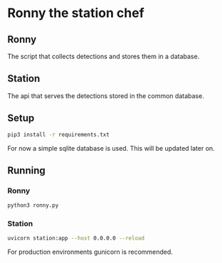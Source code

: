 # Ronny the station chef

## Ronny

The script that collects detections and stores them in a database.

## Station

The api that serves the detections stored in the common database.

## Setup

```bash
pip3 install -r requirements.txt
```

For now a simple sqlite database is used. This will be updated later on.

## Running

### Ronny

```bash
python3 ronny.py
```

### Station

```bash
uvicorn station:app --host 0.0.0.0 --reload
```

For production environments gunicorn is recommended.
